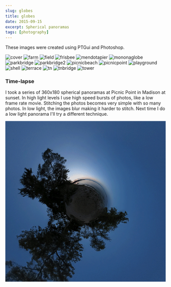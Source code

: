```yaml
---
slug: globes
title: globes
date: 2015-09-15
excerpt: Spherical panoramas
tags: [photography]
---
```


<script>
  import Image from "$lib/components/base/image.svelte";
</script>

These images were created using PTGui and Photoshop.

<Image
  path="posts/{slug}"
  filename="cover"
  alt="cover"
/>
<Image
  path="posts/{slug}"
  filename="farm"
  alt="farm"
/>
<Image
  path="posts/{slug}"
  filename="field"
  alt="field"
/>
<Image
  path="posts/{slug}"
  filename="frisbee"
  alt="frisbee"
/>
<Image
  path="posts/{slug}"
  filename="mendotapier"
  alt="mendotapier"
/>
<Image
  path="posts/{slug}"
  filename="mononaglobe"
  alt="mononaglobe"
/>
<Image
  path="posts/{slug}"
  filename="parkbridge"
  alt="parkbridge"
/>
<Image
  path="posts/{slug}"
  filename="parkbridge2"
  alt="parkbridge2"
/>
<Image
  path="posts/{slug}"
  filename="picnicbeach"
  alt="picnicbeach"
/>
<Image
  path="posts/{slug}"
  filename="picnicpoint"
  alt="picnicpoint"
/>
<Image
  path="posts/{slug}"
  filename="playground"
  alt="playground"
/>
<Image
  path="posts/{slug}"
  filename="shell"
  alt="shell"
/>
<Image
  path="posts/{slug}"
  filename="terrace"
  alt="terrace"
/>
<Image
  path="posts/{slug}"
  filename="tn"
  alt="tn"
/>
<Image
  path="posts/{slug}"
  filename="tnbridge"
  alt="tnbridge"
/>
<Image
  path="posts/{slug}"
  filename="tower"
  alt="tower"
/>

### Time-lapse

I took a series of 360x180 spherical panoramas at Picnic Point in Madison at sunset. In high light levels I use high speed bursts of photos, like a low frame rate movie. Stitching the photos becomes very simple with so many photos. In low light, the images blur making it harder to stitch. Next time I do a low light panorama I'll try a different technique.


![timelapse](/optimized-images/posts/globes/timelapse.gif)
